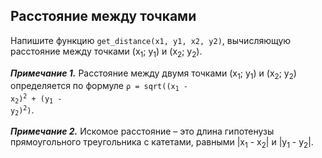 ## Расстояние между точками

Напишите функцию <code>get_distance(x1, y1, x2, y2)</code>, вычисляющую расстояние между точками (x<sub>1</sub>; y<sub>1</sub>) и (x<sub>2</sub>; y<sub>2</sub>).

***Примечание 1.*** Расстояние между двумя точками (x<sub>1</sub>; y<sub>1</sub>) и (x<sub>2</sub>; y<sub>2</sub>) определяется по формуле
<code>ρ = sqrt((x<sub>1</sub> - x<sub>2</sub>)<sup>2</sup> + (y<sub>1</sub> - y<sub>2</sub>)<sup>2</sup>)</code>.

***Примечание 2.*** Искомое расстояние – это длина гипотенузы прямоугольного треугольника с катетами,
равными |x<sub>1</sub> - x<sub>2</sub>| и |y<sub>1</sub> - y<sub>2</sub>|.